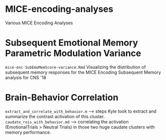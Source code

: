 # MICE-encoding-analyses
Various MICE Encoding Analyses

# Subsequent Emotional Memory Parametric Modulation Variance
`mice-enc-SubEmoMemScore-variance.Rmd`
Visualizing the distribution of subsequent memory responses for the MICE Encoding Subsequent Memory analysis for CNS '18

# Brain-Behavior Correlation

`extract_and_correlate_with_behavior.m` --> steps Kyle took to extract and summarize the contrast activation of this cluster.  
`caudate_rois_with_behavior.md` --> correlating the activation (EmotionalTrials > Neutral Trials) in those two huge caudate clusters with memory performance.
